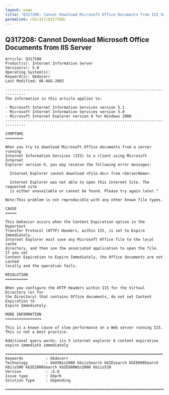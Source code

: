 ```yaml
---
layout: page
title: "Q317208: Cannot Download Microsoft Office Documents from IIS Server"
permalink: /kb/317/Q317208/
---
```


## Q317208: Cannot Download Microsoft Office Documents from IIS Server

	Article: Q317208
	Product(s): Internet Information Server
	Version(s): 5.0
	Operating System(s): 
	Keyword(s): kbdocerr
	Last Modified: 06-AUG-2002
	
	-------------------------------------------------------------------------------
	The information in this article applies to:
	
	- Microsoft Internet Information Services version 5.1 
	- Microsoft Internet Information Services version 5.0 
	- Microsoft Internet Explorer version 6 for Windows 2000 
	-------------------------------------------------------------------------------
	
	SYMPTOMS
	========
	
	When you try to download Microsoft Office documents from a server running
	Internet Information Services (IIS) to a client using Microsoft Internet
	Explorer version 6, you may receive the following error messages:
	
	  Internet Explorer cannot download <File.doc> from <ServerName>.
	
	  Internet Explorer was not able to open this Internet Site. The requested site
	  is either unavailable or cannot be found. Please try again later."
	
	Note:This problem is not reproducible with any other known file types.
	
	CAUSE
	=====
	
	This behavior occurs when the Content Expiration option in the Hypertext
	Transfer Protocol (HTTP) Headers, within IIS, is set to Expire Immediately.
	Internet Explorer must save any Microsoft Office file to the local cache
	directory, and then use the associated application to open the file. If you set
	Content Expiration to Expire Immediately, the Office documents are not cached
	locally and the operation fails.
	
	RESOLUTION
	==========
	
	When you configure the HTTP Headers within IIS for the Virtual Directory (or for
	the Directory) that contains Office documents, do not set Content Expiration to
	Expire Immediately.
	
	MORE INFORMATION
	================
	
	This is a known cause of slow performance on a Web server running IIS.
	This is not a best practice.
	
	Additional query words: iis 5 internet explorer 6 content expiration expire immediate immediately
	
	======================================================================
	Keywords          : kbdocerr 
	Technology        : kbOSWin2000 kbiisSearch kbIEsearch kbIE600Search kbiis500 kbIE2000Search kbIE600Win2000 kbiis510
	Version           : :5.0
	Issue type        : kbprb
	Solution Type     : kbpending
	
	=============================================================================
	
